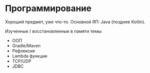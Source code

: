 # Программирование
Хороший предмет, уже что-то. Основной ЯП: Java (позднее Kotlin).  

Изученные / восстановленные в памяти темы:
- ООП
- Gradle/Maven
- Рефлексия
- Lambda функции
- TCP/UDP
- JDBC